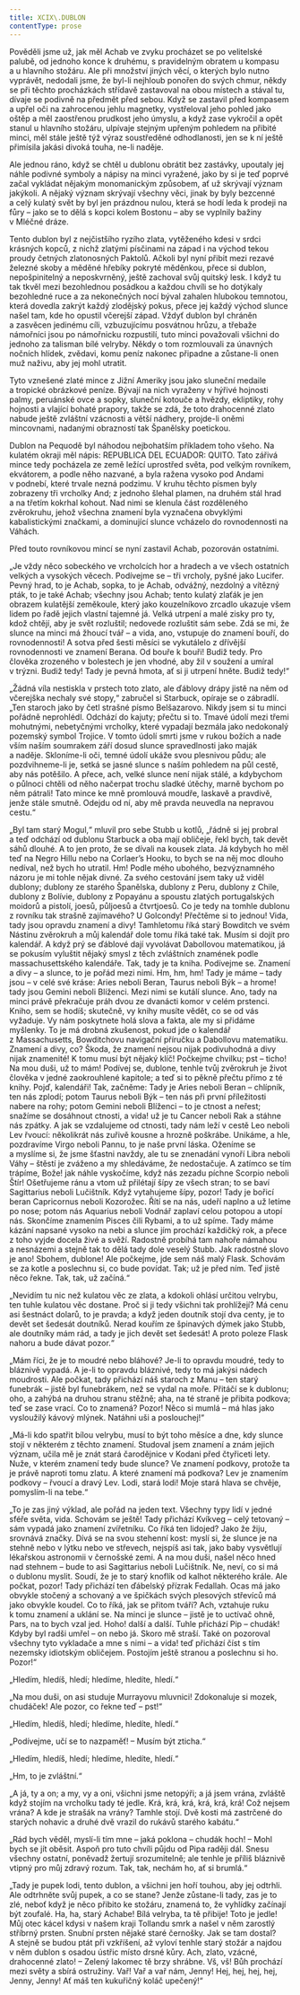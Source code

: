 ```yaml
---
title: XCIX\.DUBLON
contentType: prose
---
```


<section>

Pověděli jsme už, jak měl Achab ve zvyku procházet se po velitelské palubě, od jednoho konce k druhému, s pravidelným obratem u kompasu a u hlavního stožáru. Ale při množství jiných věcí, o kterých bylo nutno vyprávět, nedodali jsme, že byl-li nejhloub ponořen do svých chmur, někdy se při těchto procházkách střídavě zastavoval na obou místech a stával tu, dívaje se podivně na předmět před sebou. Když se zastavil před kompasem a upřel oči na zahrocenou jehlu magnetky, vystřeloval jeho pohled jako oštěp a měl zaostřenou prudkost jeho úmyslu, a když zase vykročil a opět stanul u hlavního stožáru, ulpívaje stejným upřeným pohledem na přibité minci, měl stále ještě týž výraz soustředěné odhodlanosti, jen se k ní ještě přimísila jakási divoká touha, ne-li naděje.

Ale jednou ráno, když se chtěl u dublonu obrátit bez zastávky, upoutaly jej náhle podivné symboly a nápisy na minci vyražené, jako by si je teď poprvé začal vykládat nějakým monomanickým způsobem, ať už skrývají význam jakýkoli. A nějaký význam skrývají všechny věci, jinak by byly bezcenné a celý kulatý svět by byl jen prázdnou nulou, která se hodí leda k prodeji na fůry – jako se to dělá s kopci kolem Bostonu – aby se vyplnily bažiny v Mléčné dráze.

Tento dublon byl z nejčistšího ryzího zlata, vytěženého kdesi v srdci krásných kopců, z nichž zlatými písčinami na západ i na východ tekou proudy četných zlatonosných Paktolů. Ačkoli byl nyní přibit mezi rezavé železné skoby a měděné hřebíky pokryté měděnkou, přece si dublon, nepošpinitelný a neposkvrněný, ještě zachoval svůj quitský lesk. I když tu tak tkvěl mezi bezohlednou posádkou a každou chvíli se ho dotýkaly bezohledné ruce a za nekonečných nocí býval zahalen hlubokou temnotou, která dovedla zakrýt každý zlodějský pokus, přece jej každý východ slunce našel tam, kde ho opustil včerejší západ. Vždyť dublon byl chráněn a zasvěcen jedinému cíli, vzbuzujícímu posvátnou hrůzu, a třebaže námořníci jsou po námořnicku rozpustilí, tuto minci považovali všichni do jednoho za talisman bílé velryby. Někdy o tom rozmlouvali za únavných nočních hlídek, zvědavi, komu peníz nakonec připadne a zůstane-li onen muž naživu, aby jej mohl utratit.

Tyto vznešené zlaté mince z Jižní Ameriky jsou jako sluneční medaile a tropické obrázkové peníze. Bývají na nich vyraženy v hýřivé hojnosti palmy, peruánské ovce a sopky, sluneční kotouče a hvězdy, ekliptiky, rohy hojnosti a vlající bohaté prapory, takže se zdá, že toto drahocenné zlato nabude ještě zvláštní vzácnosti a větší nádhery, projde-li oněmi mincovnami, nadanými obrazností tak Španělsky poetickou.

Dublon na Pequodě byl náhodou nejbohatším příkladem toho všeho. Na kulatém okraji měl nápis: REPUBLICA DEL ECUADOR: QUITO. Tato zářivá mince tedy pocházela ze země ležící uprostřed světa, pod velkým rovníkem, ekvátorem, a podle něho nazvané, a byla ražena vysoko pod Andami v podnebí, které trvale nezná podzimu. V kruhu těchto písmen byly zobrazeny tři vrcholky And; z jednoho šlehal plamen, na druhém stál hrad a na třetím kokrhal kohout. Nad nimi se klenula část rozděleného zvěrokruhu, jehož všechna znamení byla vyznačena obvyklými kabalistickými značkami, a dominující slunce vcházelo do rovnodennosti na Váhách.

Před touto rovníkovou mincí se nyní zastavil Achab, pozorován ostatními.

„Je vždy něco sobeckého ve vrcholcích hor a hradech a ve všech ostatních velkých a vysokých věcech. Podívejme se – tři vrcholy, pyšné jako Lucifer. Pevný hrad, to je Achab, sopka, to je Achab, odvážný, nezdolný a vítězný pták, to je také Achab; všechny jsou Achab; tento kulatý zlaťák je jen obrazem kulatější zeměkoule, který jako kouzelníkovo zrcadlo ukazuje všem lidem po řadě jejich vlastní tajemné já. Velká utrpení a malé zisky pro ty, kdož chtějí, aby je svět rozluštil; nedovede rozluštit sám sebe. Zdá se mi, že slunce na minci má žhoucí tvář – a vida, ano, vstupuje do znamení bouří, do rovnodennosti! A sotva před šesti měsíci se vykutálelo z dřívější rovnodennosti ve znamení Berana. Od bouře k bouři! Budiž tedy. Pro člověka zrozeného v bolestech je jen vhodné, aby žil v soužení a umíral v trýzni. Budiž tedy! Tady je pevná hmota, ať si ji utrpení hněte. Budiž tedy!“

„Žádná víla nestiskla v prstech toto zlato, ale ďáblovy drápy jistě na něm od včerejška nechaly své stopy,“ zabručel si Starbuck, opíraje se o zábradlí. „Ten staroch jako by četl strašné písmo Belšazarovo. Nikdy jsem si tu minci pořádně neprohlédl. Odchází do kajuty; přečtu si to. Tmavé údolí mezi třemi mohutnými, nebetyčnými vrcholky, které vypadají bezmála jako nedokonalý pozemský symbol Trojice. V tomto údolí smrti jsme v rukou božích a nade vším naším soumrakem září dosud slunce spravedlnosti jako maják a naděje. Skloníme-li oči, temné údolí ukáže svou plesnivou půdu; ale pozdvihneme-li je, setká se jasné slunce s naším pohledem na půl cestě, aby nás potěšilo. A přece, ach, velké slunce není nijak stálé, a kdybychom o půlnoci chtěli od něho načerpat trochu sladké útěchy, marně bychom po něm pátrali! Tato mince ke mně promlouvá moudře, laskavě a pravdivě, jenže stále smutně. Odejdu od ní, aby mě pravda neuvedla na nepravou cestu.“

„Byl tam starý Mogul,“ mluvil pro sebe Stubb u kotlů, „řádně si jej probral a teď odchází od dublonu Starbuck a oba mají obličeje, řekl bych, tak devět sáhů dlouhé. A to jen proto, že se dívali na kousek zlata. Já kdybych ho měl teď na Negro Hillu nebo na Corlaer’s Hooku, to bych se na něj moc dlouho nedíval, než bych ho utratil. Hm! Podle mého ubohého, bezvýznamného názoru je mi tohle nějak divné. Za svého cestování jsem taky už viděl dublony; dublony ze starého Španělska, dublony z Peru, dublony z Chile, dublony z Bolívie, dublony z Popayánu a spoustu zlatých portugalských moidorů a pistolí, joe­sů, půljoesů a čtvrtjoesů. Co je tedy na tomhle dublonu z rovníku tak strašně zajímavého? U Golcondy! Přečtěme si to jednou! Vida, tady jsou opravdu znamení a divy! Tamhletomu říká starý Bowditch ve svém Nástinu zvěrokruh a můj kalendář dole tomu říká také tak. Musím si dojít pro kalendář. A když prý se ďáblové dají vyvolávat Dabollovou matematikou, já se pokusím vyluštit nějaký smysl z těch zvláštních znamének podle massachusettského kalendáře. Tak, tady je ta kniha. Podívejme se. Znamení a divy – a slunce, to je pořád mezi nimi. Hm, hm, hm! Tady je máme – tady jsou – v celé své kráse: Aries neboli Beran, Taurus neboli Býk – a hrome! tady jsou Gemini neboli Blíženci. Mezi nimi se kutálí slunce. Ano, tady na minci právě překračuje práh dvou ze dvanácti komor v celém prstenci. Kniho, sem se hodíš; skutečně, vy knihy musíte vědět, co se od vás vyžaduje. Vy nám poskytnete holá slova a fakta, ale my si přidáme myšlenky. To je má drobná zkušenost, pokud jde o kalendář z Massachusetts, Bowditchovu navigační příručku a Dabollovu matematiku. Znamení a divy, co? Škoda, že znamení nejsou nijak podivuhodná a divy nijak znamenité! K tomu musí být nějaký klíč! Počkejme chvilku; pst – ticho! Na mou duši, už to mám! Podívej se, dublone, tenhle tvůj zvěrokruh je život člověka v jedné zaokrouhlené kapitole; a teď si to pěkně přečtu přímo z té knihy. Pojď, kalendáři! Tak, začněme: Tady je Aries neboli Beran – chlípník, ten nás zplodí; potom Taurus neboli Býk – ten nás při první příležitosti nabere na rohy; potom Gemini neboli Blíženci – to je ctnost a neřest; snažíme se dosáhnout ctnosti, a vida! už je tu Cancer neboli Rak a stáhne nás zpátky. A jak se vzdalujeme od ctnosti, tady nám leží v cestě Leo neboli Lev řvoucí: několikrát nás zuřivě kousne a hrozně poškrábe. Unikáme, a hle, pozdravíme Virgo neboli Pannu, to je naše první láska. Oženíme se a myslíme si, že jsme šťastni navždy, ale tu se znenadání vynoří Libra neboli Váhy – štěstí je zváženo a my shledáváme, že nedostačuje. A zatímco se tím trápíme, Bože! jak náhle vyskočíme, když nás zezadu píchne Scorpio neboli Štír! Ošetřujeme ránu a vtom už přilétají šípy ze všech stran; to se baví Sagittarius neboli Lučištník. Když vytahujeme šípy, pozor! Tady je bořicí beran Capricornus neboli Kozorožec. Řítí se na nás, udeří naplno a už letíme po nose; potom nás Aquarius neboli Vodnář zaplaví celou potopou a utopí nás. Skončíme znamením Pisces čili Rybami, a to už spíme. Tady máme kázání napsané vysoko na nebi a slunce jím prochází každičký rok, a přece z toho vyjde docela živé a svěží. Radostně probíhá tam nahoře námahou a nesnázemi a stejně tak to dělá tady dole veselý Stubb. Jak radostné slovo je ano! Sbohem, dublone! Ale počkejme, jde sem náš malý Flask. Schovám se za kotle a poslechnu si, co bude povídat. Tak; už je před ním. Teď jistě něco řekne. Tak, tak, už začíná.“

„Nevidím tu nic než kulatou věc ze zlata, a kdokoli ohlásí určitou velrybu, ten tuhle kulatou věc dostane. Proč si ji tedy všichni tak prohlížejí? Má cenu asi šestnáct dolarů, to je pravda; a když jeden doutník stojí dva centy, je to devět set šedesát doutníků. Nerad kouřím ze špinavých dýmek jako Stubb, ale doutníky mám rád, a tady je jich devět set šedesát! A proto poleze Flask nahoru a bude dávat pozor.“

„Mám říci, že je to moudré nebo bláhové? Je-li to opravdu moudré, tedy to bláznivě vypadá. A je-li to opravdu bláznivé, tedy to má jakýsi nádech moudrosti. Ale počkat, tady přichází náš staroch z Manu – ten starý funebrák – jistě byl funebrákem, než se vydal na moře. Přitáčí se k dublonu; oho, a zahýbá na druhou stranu stěžně; aha, na té straně je přibita podkova; teď se zase vrací. Co to znamená? Pozor! Něco si mumlá – má hlas jako vysloužilý kávový mlýnek. Natáhni uši a poslouchej!“

„Má-li kdo spatřit bílou velrybu, musí to být toho měsíce a dne, kdy slunce stojí v některém z těchto znamení. Studoval jsem znamení a znám jejich význam, učila mě je znát stará čarodějnice v Kodani před čtyřiceti lety. Nuže, v kterém znamení tedy bude slunce? Ve znamení podkovy, protože ta je právě naproti tomu zlatu. A které znamení má podkova? Lev je znamením podkovy – řvoucí a dravý Lev. Lodi, stará lodi! Moje stará hlava se chvěje, pomyslím-li na tebe.“

„To je zas jiný výklad, ale pořád na jeden text. Všechny typy lidí v jedné sféře světa, vida. Schovám se ještě! Tady přichází Kvíkveg – celý tetovaný – sám vypadá jako znamení zvířetníku. Co říká ten lidojed? Jako že žiju, srovnává značky. Dívá se na svou stehenní kost: myslí si, že slunce je na stehně nebo v lýtku nebo ve střevech, nejspíš asi tak, jako baby vysvětlují lékařskou astronomii v černošské zemi. A na mou duši, našel něco hned nad stehnem – bude to asi Sagittarius neboli Lučištník. Ne, neví, co si má o dublonu myslit. Soudí, že je to starý knoflík od kalhot některého krále. Ale počkat, pozor! Tady přichází ten ďábelský přízrak Fedallah. Ocas má jako obvykle stočený a schovaný a ve špičkách svých plesových střevíců má jako obvykle koudel. Co to říká, jak se přitom tváří? Ach, vztahuje ruku k tomu znamení a uklání se. Na minci je slunce – jistě je to uctívač ohně, Pars, na to bych vzal jed. Hoho! další a další. Tuhle přichází Pip – chudák! Kdyby byl radši umřel – on nebo já. Skoro mě straší. Také on pozoroval všechny tyto vykladače a mne s nimi – a vida! teď přichází číst s tím nezemsky idiotským obličejem. Postojím ještě stranou a poslechnu si ho. Pozor!“

„Hledím, hledíš, hledí; hledíme, hledíte, hledí.“

„Na mou duši, on asi studuje Murrayovu mluvnici! Zdokonaluje si mozek, chudáček! Ale pozor, co řekne teď – pst!“

„Hledím, hledíš, hledí; hledíme, hledíte, hledí.“

„Podívejme, učí se to nazpaměť! – Musím být zticha.“

„Hledím, hledíš, hledí; hledíme, hledíte, hledí.“

„Hm, to je zvláštní.“

„A já, ty a on; a my, vy a oni, všichni jsme netopýři; a já jsem vrána, zvláště když stojím na vrcholku tady té jedle. Krá, krá, krá, krá, krá, krá! Což nejsem vrána? A kde je strašák na vrány? Tamhle stojí. Dvě kosti má zastrčené do starých nohavic a druhé dvě vrazil do rukávů starého kabátu.“

„Rád bych věděl, myslí-li tím mne – jaká poklona – chudák hoch! – Mohl bych se jít oběsit. Aspoň pro tuto chvíli půjdu od Pipa raději dál. Snesu všechny ostatní, poněvadž žertují srozumitelně; ale tenhle je příliš bláznivě vtipný pro můj zdravý rozum. Tak, tak, nechám ho, ať si brumlá.“

„Tady je pupek lodi, tento dublon, a všichni jen hoří touhou, aby jej odtrhli. Ale odtrhněte svůj pupek, a co se stane? Jenže zůstane-li tady, zas je to zlé, neboť když je něco přibito ke stožáru, znamená to, že vyhlídky začínají být zoufalé. Ha, ha, starý Achabe! Bílá velryba, ta tě přibije! Toto je jedle! Můj otec kácel kdysi v našem kraji Tollandu smrk a našel v něm zarostlý stříbrný prsten. Snubní prsten nějaké staré černošky. Jak se tam dostal? A stejně se budou ptát při vzkříšení, až vyloví tenhle starý stožár a najdou v něm dublon s osadou ústřic místo drsné kůry. Ach, zlato, vzácné, drahocenné zlato! – Zelený lakomec tě brzy shrábne. Vš, vš! Bůh prochází mezi světy a sbírá ostružiny. Vař! Vař a vař nám, Jenny! Hej, hej, hej, hej, Jenny, Jenny! Ať máš ten kukuřičný koláč upečený!“

</section>
